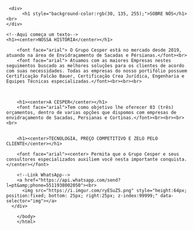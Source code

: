 <!DOCTYPE html>
<html>
 <head>
     <title>Sobre nós</title>
 </head>

<body>

     <div>
          <h1 style="background-color:rgb(30, 135, 255);">SOBRE NÓS</h1> <br>
    </div>

    <!--Aqui começa um texto-->
    <h1><center>NOSSA HISTÓRIA</center></h1>

        <font face="arial"> O Grupo Cesper está no mercado desde 2019, atuando na área de Envidraçamento de Sacadas e Pérsianas.</font><br>        
        <font face="arial"> Atuamos com as maiores Empresas nestes seguimentos buscado as melhores soluções para os clientes de acordo com suas necessidades. Todas as empresas do nosso portifólio possuem Certificação Falcão Bauer, Certificação Crea Jurídica, Engenharia e Equipes Técnicas especializadas.</font><br><br><br>

        

        <h1><center>A CESPER</center></h1>
        <font face="arial">Tem como objetivo lhe oferecer 03 (três) orçamentos, dentro de varias opções que dispomos com empresas de envidraçamento de Sacadas, Persianas e Cortinas.</font><br><br><br><br>
        
              
        <h1><center>TECNOLOGIA, PREÇO COMPETITIVO E ZELO PELO CLIENTE</center></h1>

        <font face="arial"><center> Permita que o Grupo Cesper e seus consultores especializados auxiliem você nesta importante conquista.</center></font>
          
        <!--Link WhatsApp-->
        <a href="https://api.whatsapp.com/send?l=pt&amp;phone=5511938002050"><br>
          <img src="https://i.imgur.com/ryESuZ5.png" style="height:64px; position:fixed; bottom: 25px; right:25px; z-index:99999;" data-selector="img"></a>
      </div>

        </body>
        </html>
